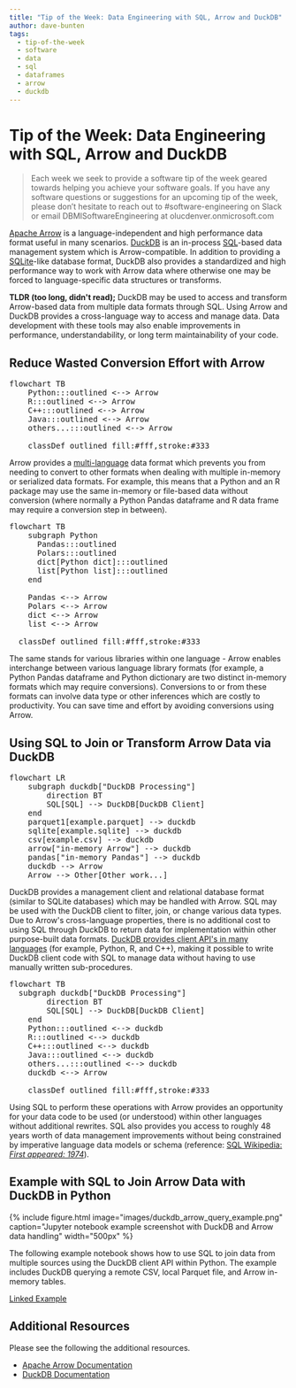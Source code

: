 ```yaml
---
title: "Tip of the Week: Data Engineering with SQL, Arrow and DuckDB"
author: dave-bunten
tags:
  - tip-of-the-week
  - software
  - data
  - sql
  - dataframes
  - arrow
  - duckdb
---
```


# Tip of the Week: Data Engineering with SQL, Arrow and DuckDB

> Each week we seek to provide a software tip of the week geared towards helping you achieve your software goals. If you have any software questions or suggestions for an upcoming tip of the week, please don’t hesitate to reach out to #software-engineering on Slack or email DBMISoftwareEngineering at olucdenver.onmicrosoft.com

<!-- excerpt start -->

[Apache Arrow](https://arrow.apache.org/) is a language-independent and high performance data format useful in many scenarios. [DuckDB](https://duckdb.org/) is an in-process [SQL](https://en.wikipedia.org/wiki/SQL)-based data management system which is Arrow-compatible. In addition to providing a [SQLite](https://sqlite.org/index.html)-like database format, DuckDB also provides a standardized and high performance way to work with Arrow data where otherwise one may be forced to language-specific data structures or transforms.

<!-- excerpt end -->

__TLDR (too long, didn't read);__
DuckDB may be used to access and transform Arrow-based data from multiple data formats through SQL. Using Arrow and DuckDB provides a cross-language way to access and manage data. Data development with these tools may also enable improvements in performance, understandability, or long term maintainability of your code.

## Reduce Wasted Conversion Effort with Arrow

<pre class="mermaid">
flowchart TB
    Python:::outlined <--> Arrow
    R:::outlined <--> Arrow
    C++:::outlined <--> Arrow
    Java:::outlined <--> Arrow
    others...:::outlined <--> Arrow

    classDef outlined fill:#fff,stroke:#333
</pre>
<script type="module">
  import mermaid from 'https://unpkg.com/mermaid@9/dist/mermaid.esm.min.mjs';
  mermaid.initialize({ startOnLoad: true });
</script>

Arrow provides a [multi-language](https://arrow.apache.org/docs/) data format which prevents you from needing to convert to other formats when dealing with multiple in-memory or serialized data formats. For example, this means that a Python and an R package may use the same in-memory or file-based data without conversion (where normally a Python Pandas dataframe and R data frame may require a conversion step in between).

<pre class="mermaid">
flowchart TB
    subgraph Python
      Pandas:::outlined
      Polars:::outlined
      dict[Python dict]:::outlined
      list[Python list]:::outlined
    end

    Pandas <--> Arrow
    Polars <--> Arrow
    dict <--> Arrow
    list <--> Arrow

  classDef outlined fill:#fff,stroke:#333
</pre>

The same stands for various libraries within one language - Arrow enables interchange between various language library formats (for example, a Python Pandas dataframe and Python dictionary are two distinct in-memory formats which may require conversions). Conversions to or from these formats can involve data type or other inferences which are costly to productivity. You can save time and effort by avoiding conversions using Arrow.

## Using SQL to Join or Transform Arrow Data via DuckDB

<pre class="mermaid">
flowchart LR
    subgraph duckdb["DuckDB Processing"]
        direction BT
        SQL[SQL] --> DuckDB[DuckDB Client]
    end
    parquet1[example.parquet] --> duckdb
    sqlite[example.sqlite] --> duckdb
    csv[example.csv] --> duckdb
    arrow["in-memory Arrow"] --> duckdb
    pandas["in-memory Pandas"] --> duckdb
    duckdb --> Arrow
    Arrow --> Other[Other work...]
</pre>

DuckDB provides a management client and relational database format (similar to SQLite databases) which may be handled with Arrow. SQL may be used with the DuckDB client to filter, join, or change various data types. Due to Arrow's cross-language properties, there is no additional cost to using SQL through DuckDB to return data for implementation within other purpose-built data formats. [DuckDB provides client API's in many languages](https://duckdb.org/docs/api/overview) (for example, Python, R, and C++), making it possible to write DuckDB client code with SQL to manage data without having to use manually written sub-procedures.

<pre class="mermaid">
flowchart TB
  subgraph duckdb["DuckDB Processing"]
        direction BT
        SQL[SQL] --> DuckDB[DuckDB Client]
    end
    Python:::outlined <--> duckdb
    R:::outlined <--> duckdb
    C++:::outlined <--> duckdb
    Java:::outlined <--> duckdb
    others...:::outlined <--> duckdb
    duckdb <--> Arrow

    classDef outlined fill:#fff,stroke:#333
</pre>

Using SQL to perform these operations with Arrow provides an opportunity for your data code to be used (or understood) within other languages without additional rewrites. SQL also provides you access to roughly 48 years worth of data management improvements without being constrained by imperative language data models or schema (reference: [SQL Wikipedia: _First appeared: 1974_](https://en.wikipedia.org/wiki/SQL)).

## Example with SQL to Join Arrow Data with DuckDB in Python

{% include figure.html image="images/duckdb_arrow_query_example.png" caption="Jupyter notebook example screenshot with DuckDB and Arrow data handling" width="500px" %}

The following example notebook shows how to use SQL to join data from multiple sources using the DuckDB client API within Python. The example includes DuckDB querying a remote CSV, local Parquet file, and Arrow in-memory tables.

[Linked Example](https://github.com/CU-DBMI/notebooks/blob/main/content/arrow_and_duckdb_example.ipynb)

## Additional Resources

Please see the following the additional resources.

- [Apache Arrow Documentation](https://arrow.apache.org/docs/index.html)
- [DuckDB Documentation](https://duckdb.org/docs/)
